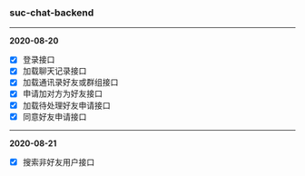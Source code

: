 ### suc-chat-backend

----
**2020-08-20**
-[x] 登录接口
-[x] 加载聊天记录接口
-[x] 加载通讯录好友或群组接口
-[x] 申请加对方为好友接口
-[x] 加载待处理好友申请接口
-[x] 同意好友申请接口
----
**2020-08-21**
-[x] 搜索非好友用户接口
